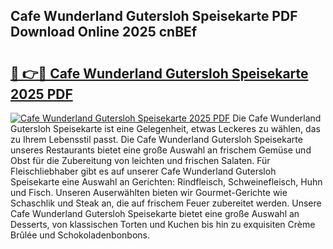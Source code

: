 ## Cafe Wunderland Gutersloh Speisekarte PDF Download Online 2025 cnBEf

# <h2><a href="http://gcdt69y.nevu.top/?p=Cafe+Wunderland+Gutersloh+Speisekarte">🔗 👉🔴 Cafe Wunderland Gutersloh Speisekarte 2025 PDF</a></h2>

[![Cafe Wunderland Gutersloh Speisekarte 2025 PDF](https://i.imgur.com/dBaPXMq.png)](http://gcdt69y.nevu.top/?p=Cafe+Wunderland+Gutersloh+Speisekarte)
Die Cafe Wunderland Gutersloh Speisekarte ist eine Gelegenheit, etwas Leckeres zu wählen, das zu Ihrem Lebensstil passt. Die Cafe Wunderland Gutersloh Speisekarte unseres Restaurants bietet eine große Auswahl an frischem Gemüse und Obst für die Zubereitung von leichten und frischen Salaten. Für Fleischliebhaber gibt es auf unserer Cafe Wunderland Gutersloh Speisekarte eine Auswahl an Gerichten: Rindfleisch, Schweinefleisch, Huhn und Fisch. Unseren Auserwählten bieten wir Gourmet-Gerichte wie Schaschlik und Steak an, die auf frischem Feuer zubereitet werden. Unsere Cafe Wunderland Gutersloh Speisekarte bietet eine große Auswahl an Desserts, von klassischen Torten und Kuchen bis hin zu exquisiten Crème Brûlée und Schokoladenbonbons.
